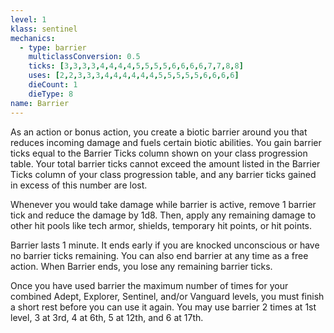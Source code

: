 ```yaml
---
level: 1
klass: sentinel
mechanics:
  - type: barrier
    multiclassConversion: 0.5
    ticks: [3,3,3,3,4,4,4,4,5,5,5,5,6,6,6,6,7,7,8,8]
    uses: [2,2,3,3,3,4,4,4,4,4,4,5,5,5,5,5,6,6,6,6]
    dieCount: 1
    dieType: 8
name: Barrier
---
```

As an action or bonus action, you create a biotic barrier around you that reduces incoming damage and fuels certain
biotic abilities. You gain barrier ticks equal to the Barrier Ticks column shown on your class progression table. Your total
barrier ticks cannot exceed the amount listed in the Barrier Ticks column of your class progression table, and any barrier
ticks gained in excess of this number are lost.

Whenever you would take damage while barrier is active, remove 1 barrier tick and reduce the damage by 1d8. Then, apply
any remaining damage to other hit pools like tech armor, shields, temporary hit points, or hit points.

Barrier lasts 1 minute. It ends early if you are knocked unconscious or have no barrier ticks remaining.
You can also end barrier at any time as a free action. When Barrier ends, you lose any remaining barrier ticks.

Once you have used barrier the maximum number of times for your combined Adept, Explorer, Sentinel, and/or Vanguard levels,
you must finish a short rest before you can use it again. You may use barrier 2 times at 1st level, 3 at 3rd, 4 at 6th,
5 at 12th, and 6 at 17th.
